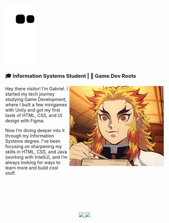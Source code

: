 ![Snake animation](https://github.com/Clds07/Clds07/blob/output/github-contribution-grid-snake.svg)

<div margin="50em">
 <h3>🎓 Information Systems Student | 👾 Game Dev Roots</h3> 
</div>

<img margin="50em" width="300" alt="GIF" align="right" src="https://github.com/Clds07/Clds07/blob/main/Assets%20Git/215479.gif">

Hey there visitor! I’m Gabriel. I started my tech journey studying Game Development, where I built a few minigames with Unity and got my first taste of HTML, CSS, and UI design with Figma.

Now I’m diving deeper into it through my Information Systems degree. I’ve been focusing on sharpening my skills in HTML, CSS, and Java (working with IntelliJ), and I’m always looking for ways to learn more and build cool stuff.

</br>
</br>
</br>
</br>
</br>
</br>

<div margin="20em" align="center">
<a href="https://github.com/Clds07">
<img loading="lazy" height="140em" src="https://github-readme-stats.vercel.app/api/top-langs/?username=Clds07&layout=compact&langs_count=7&theme=codeSTACKr"/>
<img loading="lazy" height="140em" src="https://github-readme-stats.vercel.app/api?username=Clds07&show_icons=true&theme=codeSTACKr&include_all_commits=true&count_private=true"/>
</div>
